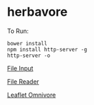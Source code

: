 # herbavore

To Run:

```
bower install
npm install http-server -g
http-server -o
```

[File Input](https://developer.mozilla.org/en-US/docs/Using_files_from_web_applications)

[File Reader](https://developer.mozilla.org/en-US/docs/Web/API/FileReader)

[Leaflet Omnivore](https://github.com/mapbox/leaflet-omnivore)
